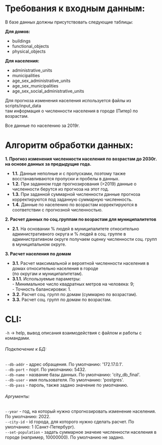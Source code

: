 # Требования к входным данным:

В базе данных должны присутствовать следующие таблицы:

**Для домов:**
- buildings
- functional_objects
- physical_objects

**Для населения:**
- administrative_units
- municipalities
- age_sex_administrative_units
- age_sex_municipalities
- age_sex_social_administrative_units

Для прогноза изменения населения используется файлы из scripts/input_data  
там информация о численности населения в городе (Питер) по возрастам.

Все данные по населению за 2019г.  

# Алгоритм обработки данных:

**1. Прогноз изменения численности населения по возрастам до 2030г. на основе данных за предыдущие года.**
- **1.1.** Данные неполные и с пропусками, поэтому также восстанавливаются пропуски и пробелы в данных.
- **1.2.** При заданном годе прогнозирования (>2019) данные о численности берутся из прогноза на этот год.
- **1.3.** При заданной суммарной численности данные прогноза корректируются под заданную суммарную численность.
- **1.4.** Данные по населению по возрастам корректируются в соответствии с прогнозной численностью.

**2. Расчет данных по соц.группам по возрастам для муниципалитетов**
- **2.1.** На основании % людей в муниципалитете относительно административного округа и % людей в соц. группе в административном округе
           получаем оценку численности соц. групп в муниципальном округе.

**3. Расчет населения по домам**
- **3.1.** Расчет максимальной и вероятной численности населения в домах относительно населения в городе  
           (по округам и муниципалитетам).
- **3.1.1.** Используемые параметры:  
             - Минимальное число квадратных метров на человека: 9;  
             - Точность балансировки: 1.
- **3.2.** Расчет соц. групп по домам (суммарно по возрастам).
- **3.3.** Расчет соц. групп по домам по возрастам.

# CLI:

`-h` -> help, вывод описания взаимодействия с файлом и работы с командами.  

###### Подключение к БД:  

`--db-addr` - адрес обращения. По умолчанию: '172.17.0.1'.  
`--db-port` - порт. По умолчанию: 5432.  
`--db-name` - название базы данных. По умолчанию: 'city_db_final'.  
`--db-user` - имя пользователя. По умолчанию: 'postgres'.  
`--db-pass` - пароль, также задано значение по умолчанию.  

###### Аргументы:  

`--year` - год, на который нужно спрогнозировать изменение населения. По умолчанию: 2022.  
`--city-id` - id города, для которого нужно сделать расчет. По умолчанию: 1 (Санкт-Петербург).  
`--set-population` - задать суммарное значеие численности населения в городе (например, 10000000). По умолчанию не задано.  
